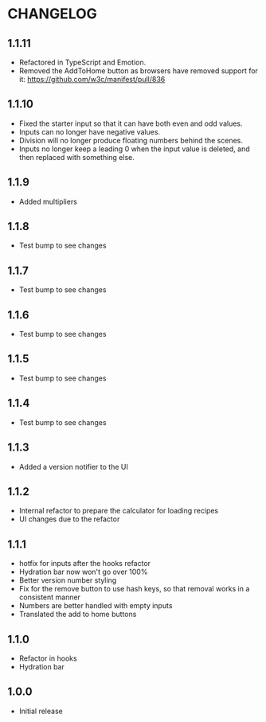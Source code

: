 # CHANGELOG

## 1.1.11

- Refactored in TypeScript and Emotion.
- Removed the AddToHome button as browsers have removed support for it: https://github.com/w3c/manifest/pull/836

## 1.1.10

- Fixed the starter input so that it can have both even and odd values.
- Inputs can no longer have negative values.
- Division will no longer produce floating numbers behind the scenes.
- Inputs no longer keep a leading 0 when the input value is deleted, and then
  replaced with something else.

## 1.1.9

- Added multipliers

## 1.1.8

- Test bump to see changes

## 1.1.7

- Test bump to see changes

## 1.1.6

- Test bump to see changes

## 1.1.5

- Test bump to see changes

## 1.1.4

- Test bump to see changes

## 1.1.3

- Added a version notifier to the UI

## 1.1.2

- Internal refactor to prepare the calculator for loading recipes
- UI changes due to the refactor

## 1.1.1

- hotfix for inputs after the hooks refactor
- Hydration bar now won't go over 100%
- Better version number styling
- Fix for the remove button to use hash keys, so that removal works in a
  consistent manner
- Numbers are better handled with empty inputs
- Translated the add to home buttons

## 1.1.0

- Refactor in hooks
- Hydration bar

## 1.0.0

- Initial release

